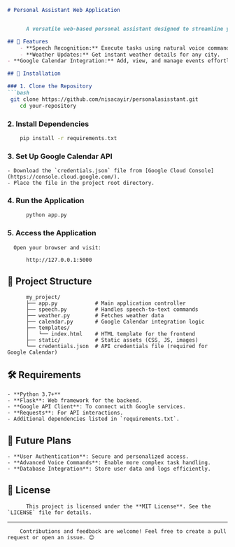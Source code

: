 ```markdown
# Personal Assistant Web Application


      A versatile web-based personal assistant designed to streamline your daily tasks. From voice commands to weather updates and seamless Google Calendar integration, this application makes managing your day a breeze.

## 🌟 Features
    - **Speech Recognition:** Execute tasks using natural voice commands.
    - **Weather Updates:** Get instant weather details for any city.
- **Google Calendar Integration:** Add, view, and manage events effortlessly.

## 🚀 Installation

### 1. Clone the Repository
```bash
 git clone https://github.com/nisacayir/personalasisstant.git
    cd your-repository
```

### 2. Install Dependencies
```bash
    pip install -r requirements.txt
```

### 3. Set Up Google Calendar API
    - Download the `credentials.json` file from [Google Cloud Console](https://console.cloud.google.com/).
    - Place the file in the project root directory.

### 4. Run the Application
```bash
      python app.py
```

### 5. Access the Application
      Open your browser and visit:
```
      http://127.0.0.1:5000
```

## 📂 Project Structure
```
      my_project/
      ├── app.py            # Main application controller
      ├── speech.py         # Handles speech-to-text commands
      ├── weather.py        # Fetches weather data
      ├── calendar.py       # Google Calendar integration logic
      ├── templates/
      │   └── index.html    # HTML template for the frontend
      ├── static/           # Static assets (CSS, JS, images)
      └── credentials.json  # API credentials file (required for Google Calendar)
```

## 🛠️ Requirements
    - **Python 3.7+**
    - **Flask**: Web framework for the backend.
    - **Google API Client**: To connect with Google services.
    - **Requests**: For API interactions.
    - Additional dependencies listed in `requirements.txt`.

## 🔮 Future Plans
    - **User Authentication**: Secure and personalized access.
    - **Advanced Voice Commands**: Enable more complex task handling.
    - **Database Integration**: Store user data and logs efficiently.

## 📜 License
          This project is licensed under the **MIT License**. See the `LICENSE` file for details.

---

        Contributions and feedback are welcome! Feel free to create a pull request or open an issue. 😊
```  😊      #   p e r s o n a l a s i s s t a n t 
 
 
